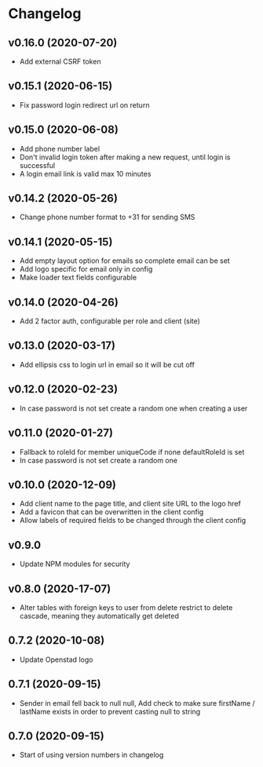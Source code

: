 # Changelog

## v0.16.0 (2020-07-20)
* Add external CSRF token

## v0.15.1 (2020-06-15)
* Fix password login redirect url on return

## v0.15.0 (2020-06-08)
* Add phone number label
* Don't invalid login token after making a new request, until login is successful
* A login email link is valid max 10 minutes

## v0.14.2 (2020-05-26)
* Change phone number format to +31 for sending SMS

## v0.14.1 (2020-05-15)
* Add empty layout option for emails so complete email can be set
* Add logo specific for email only in config
* Make loader text fields configurable

## v0.14.0 (2020-04-26)
* Add 2 factor auth, configurable per role and client (site)

## v0.13.0 (2020-03-17)
* Add ellipsis css to login url in email so it will be cut off

## v0.12.0 (2020-02-23)
* In case password is not set create a random one when creating a user

## v0.11.0 (2020-01-27)
* Fallback to roleId for member uniqueCode if none defaultRoleId is set
* In case password is not set create a random one

## v0.10.0 (2020-12-09)
* Add client name to the page title, and client site URL to the logo href
* Add a favicon that can be overwritten in the client config
* Allow labels of required fields to be changed through the client config

## v0.9.0
* Update NPM modules for security

## v0.8.0 (2020-17-07)

* Alter tables with foreign keys to user from delete restrict to delete cascade, meaning they automatically get deleted

## 0.7.2 (2020-10-08)
* Update Openstad logo

## 0.7.1 (2020-09-15)
* Sender in email fell back to null null, Add check to make sure firstName / lastName exists in order to prevent casting null to string

## 0.7.0 (2020-09-15)
* Start of using version numbers in changelog
